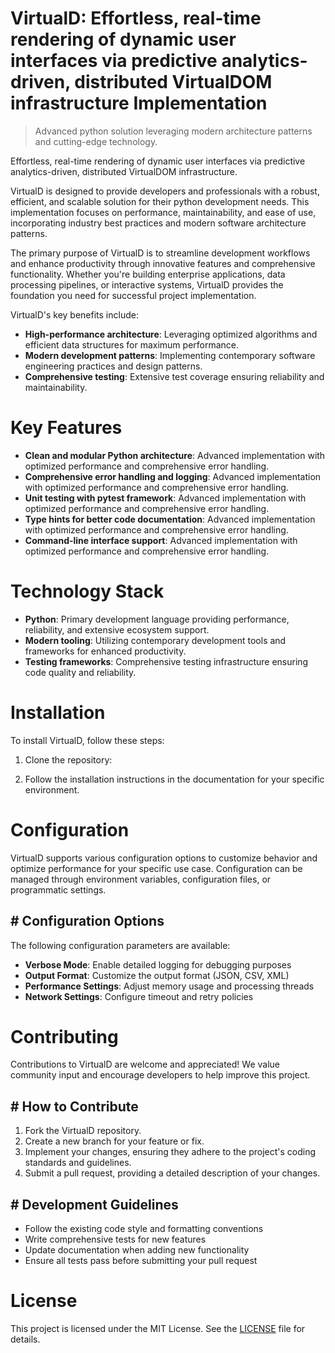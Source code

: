 <!-- fallback_VirtualD_20251019123316_10680 -->

# VirtualD: Effortless, real-time rendering of dynamic user interfaces via predictive analytics-driven, distributed VirtualDOM infrastructure Implementation
> Advanced python solution leveraging modern architecture patterns and cutting-edge technology.

Effortless, real-time rendering of dynamic user interfaces via predictive analytics-driven, distributed VirtualDOM infrastructure.

VirtualD is designed to provide developers and professionals with a robust, efficient, and scalable solution for their python development needs. This implementation focuses on performance, maintainability, and ease of use, incorporating industry best practices and modern software architecture patterns.

The primary purpose of VirtualD is to streamline development workflows and enhance productivity through innovative features and comprehensive functionality. Whether you're building enterprise applications, data processing pipelines, or interactive systems, VirtualD provides the foundation you need for successful project implementation.

VirtualD's key benefits include:

* **High-performance architecture**: Leveraging optimized algorithms and efficient data structures for maximum performance.
* **Modern development patterns**: Implementing contemporary software engineering practices and design patterns.
* **Comprehensive testing**: Extensive test coverage ensuring reliability and maintainability.

# Key Features

* **Clean and modular Python architecture**: Advanced implementation with optimized performance and comprehensive error handling.
* **Comprehensive error handling and logging**: Advanced implementation with optimized performance and comprehensive error handling.
* **Unit testing with pytest framework**: Advanced implementation with optimized performance and comprehensive error handling.
* **Type hints for better code documentation**: Advanced implementation with optimized performance and comprehensive error handling.
* **Command-line interface support**: Advanced implementation with optimized performance and comprehensive error handling.

# Technology Stack

* **Python**: Primary development language providing performance, reliability, and extensive ecosystem support.
* **Modern tooling**: Utilizing contemporary development tools and frameworks for enhanced productivity.
* **Testing frameworks**: Comprehensive testing infrastructure ensuring code quality and reliability.

# Installation

To install VirtualD, follow these steps:

1. Clone the repository:


2. Follow the installation instructions in the documentation for your specific environment.

# Configuration

VirtualD supports various configuration options to customize behavior and optimize performance for your specific use case. Configuration can be managed through environment variables, configuration files, or programmatic settings.

## # Configuration Options

The following configuration parameters are available:

* **Verbose Mode**: Enable detailed logging for debugging purposes
* **Output Format**: Customize the output format (JSON, CSV, XML)
* **Performance Settings**: Adjust memory usage and processing threads
* **Network Settings**: Configure timeout and retry policies

# Contributing

Contributions to VirtualD are welcome and appreciated! We value community input and encourage developers to help improve this project.

## # How to Contribute

1. Fork the VirtualD repository.
2. Create a new branch for your feature or fix.
3. Implement your changes, ensuring they adhere to the project's coding standards and guidelines.
4. Submit a pull request, providing a detailed description of your changes.

## # Development Guidelines

* Follow the existing code style and formatting conventions
* Write comprehensive tests for new features
* Update documentation when adding new functionality
* Ensure all tests pass before submitting your pull request

# License

This project is licensed under the MIT License. See the [LICENSE](https://github.com/pee331/VirtualD/blob/main/LICENSE) file for details.
